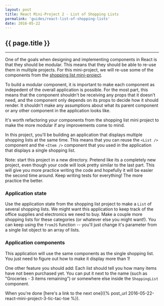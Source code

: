 ```yaml
---
layout: post
title: React Mini-Project 2 - List of Shopping Lists
permalink: 'guides/react-list-of-shopping-lists'
date: 2016-05-22
---
```


## {{ page.title }}

<hr class="left" />

One of the goals when designing and implementing components in React is that they should be modular. This means that they should be able to re-use them in multiple projects. For this mini-project, we will re-use some of the components from the [shopping list mini-project](react-shopping-list).

To build a modular component, it is important to make each component as indepedent of the overall application is possible. For the most part, this means that the component shouldn't be receiving any props that it doesn't need, and the component only depends on its props to decide how it should render. It shouldn't make any assumptions about what its parent component or any other component in the application looks like.

It's worth refactoring your components from the shopping list mini project to make the more modular if any improvements come to mind.

In this project, you'll be building an application that displays multiple shopping lists at the same time. This means that you can reuse the `<List />` component and the `<Item />` component that you used in the application that displays a single shopping list.

Note: start this project in a new directory. Pretend like its a completely new project, even though your code will look pretty similar to the last part. This will give you more practice writing the code and hopefully it will be easier the second time around. Keep writing tests for everything! The more practice the better.

### Application state

Use the application state from the shopping list project to make a `List` of several shopping lists. We might want this application to keep track of the office supplies and electronics we need to buy. Make a couple more shopping lists for these categories (or whatever else you might want!). You can keep using the `fromJS` function -- you'll just change it's parameter from a single list object to an array of lists.

### Application components

This application will use the same components as the single shopping list. You just need to figure out how to make it display more than 1!

One other feature you should add: Each list should tell you how many items have not been purchased yet. You can put it next to the name (such as "Groceries - 3 items remaining") or somewhere else inside the `ShoppingList` component.

When you're done [here's a link to the next one]({% post_url 2016-05-22-react-mini-project-3-tic-tac-toe %}).
